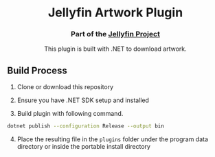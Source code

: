 <h1 align="center">Jellyfin Artwork Plugin</h1>
<h3 align="center">Part of the <a href="https://jellyfin.org">Jellyfin Project</a></h3>

<p align="center">
This plugin is built with .NET to download artwork.
</p>

## Build Process

1. Clone or download this repository

2. Ensure you have .NET SDK setup and installed

3. Build plugin with following command.

```sh
dotnet publish --configuration Release --output bin
```
4. Place the resulting file in the `plugins` folder under the program data directory or inside the portable install directory

